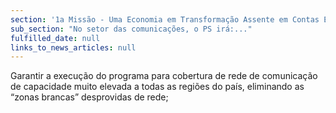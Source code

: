```yaml
---
section: '1a Missão - Uma Economia em Transformação Assente em Contas Equilibradas'
sub_section: "No setor das comunicações, o PS irá:..."
fulfilled_date: null
links_to_news_articles: null
---
```


Garantir a execução do programa para cobertura de rede de comunicação de capacidade muito elevada a todas as regiões do país, eliminando as “zonas brancas” desprovidas de rede;